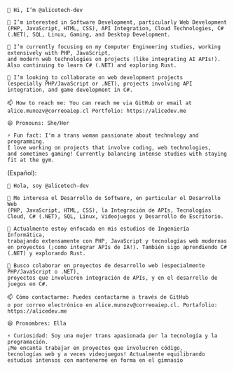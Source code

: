     👋 Hi, I’m @alicetech-dev

    👀 I’m interested in Software Development, particularly Web Development 
    (PHP, JavaScript, HTML, CSS), API Integration, Cloud Technologies, C# (.NET), SQL, Linux, Gaming, and Desktop Development.

    🌱 I’m currently focusing on my Computer Engineering studies, working extensively with PHP, JavaScript,
    and modern web technologies on projects (like integrating AI APIs!). Also continuing to learn C# (.NET) and exploring Rust.

    💞️ I’m looking to collaborate on web development projects 
    (especially PHP/JavaScript or .NET), projects involving API integration, and game development in C#.

    📫 How to reach me: You can reach me via GitHub or email at alice.munozv@correoaiep.cl Portfolio: https://alicedev.me

    😄 Pronouns: She/Her

    ⚡ Fun fact: I'm a trans woman passionate about technology and programming.
    I love working on projects that involve coding, web technologies, 
    and sometimes gaming! Currently balancing intense studies with staying fit at the gym.

(Español):

    👋 Hola, soy @alicetech-dev

    👀 Me interesa el Desarrollo de Software, en particular el Desarrollo Web 
    (PHP, JavaScript, HTML, CSS), la Integración de APIs, Tecnologías Cloud, C# (.NET), SQL, Linux, Videojuegos y Desarrollo de Escritorio.

    🌱 Actualmente estoy enfocada en mis estudios de Ingeniería Informática,
    trabajando extensamente con PHP, JavaScript y tecnologías web modernas en proyectos (¡como integrar APIs de IA!). También sigo aprendiendo C# (.NET) y explorando Rust.

    💞️ Busco colaborar en proyectos de desarrollo web (especialmente PHP/JavaScript o .NET),
    proyectos que involucren integración de APIs, y en el desarrollo de juegos en C#.

    📫 Cómo contactarme: Puedes contactarme a través de GitHub
    o por correo electrónico en alice.munozv@correoaiep.cl. Portafolio: https://alicedev.me

    😄 Pronombres: Ella

    ⚡ Curiosidad: Soy una mujer trans apasionada por la tecnología y la programación. 
    ¡Me encanta trabajar en proyectos que involucren código,
    tecnologías web y a veces videojuegos! Actualmente equilibrando estudios intensos con mantenerme en forma en el gimnasio

